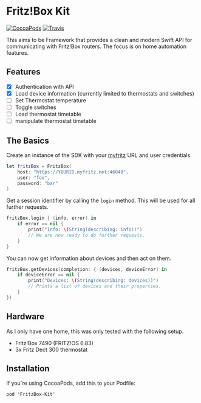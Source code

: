#  Fritz!Box Kit

[![CocoaPods](https://img.shields.io/cocoapods/v/FritzBox-Kit.svg)](http://cocoadocs.org/docsets/FritzBox-Kit)
[![Travis](https://img.shields.io/travis/r-dent/FritzBoxKit.svg)](https://travis-ci.org/r-dent/FritzBoxKit)

This aims to be Framework that provides a clean and modern Swift API for communicating with Fritz!Box routers. The focus is on home automation features.

## Features

- [x] Authentication with API
- [x] Load device information (currently limited to thermostats and switches)
- [ ] Set Thermostat temperature
- [ ] Toggle switches
- [ ] Load thermostat timetable
- [ ] manipulate thermostat timetable

## The Basics

Create an instance of the SDK with your [myfritz](https://sso.myfritz.net/) URL and user credentials.

```swift
let fritzBox = FritzBox(
    host: "https://YOURID.myfritz.net:46048",
    user: "foo",
    password: "bar"
)
```

Get a session identifier by calling the `login` method. This will be used for all further requests.

```swift
fritzBox.login { (info, error) in
    if error == nil {
        print("Info: \(String(describing: info))")
        // We are now ready to do further requests.
    }
}
```

You can now get information about devices and then act on them.

```swift
fritzBox.getDevices(completion: { (devices, deviceError) in
    if deviceError == nil {
        print("Devices: \(String(describing: devices))")
        // Prints a list of devices and their properties.
    }
})
```

## Hardware

As I only have one home, this was only tested with the following setup.

- Fritz!Box 7490 (FRITZ!OS 6.83)
- 3x Fritz Dect 300 thermostat

## Installation

If you´re using CocoaPods, add this to your Podfile: 

	pod 'FritzBox-Kit'
